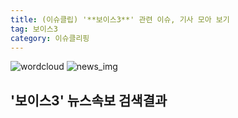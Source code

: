 ```yaml
---
title: (이슈클립) '**보이스3**' 관련 이슈, 기사 모아 보기
tag: 보이스3
category: 이슈클리핑
---
```

![wordcloud](https://s3.ap-northeast-2.amazonaws.com/lyrics101-wordcloud/2018-09-17-1537147241.png)
![news_img](https://user-images.githubusercontent.com/42597476/44507050-1206f400-a6e4-11e8-8d98-7ffbfebb353f.png)
## **'**보이스3**'** 뉴스속보 검색결과

